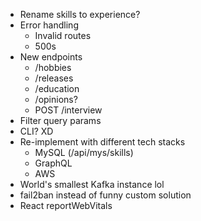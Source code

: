 - Rename skills to experience?
- Error handling
  - Invalid routes
  - 500s
- New endpoints
  - /hobbies
  - /releases
  - /education
  - /opinions?
  - POST /interview
- Filter query params
- CLI? XD
- Re-implement with different tech stacks
  - MySQL (/api/mys/skills)
  - GraphQL
  - AWS
- World's smallest Kafka instance lol
- fail2ban instead of funny custom solution
- React reportWebVitals
